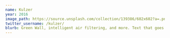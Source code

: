 ```yaml
---
name: Kulzer
year: 2016
image_path: https://source.unsplash.com/collection/139386/602x602?a=.png
twitter_username: /kulzer/
blurb: Green Wall, intelligent air filtering, and more. Text that goes onto a second line to show blurb styling.
---
```

